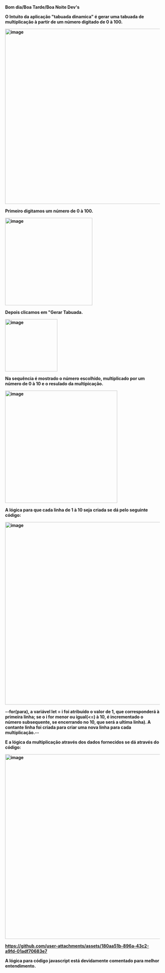 <strong>Bom dia/Boa Tarde/Boa Noite Dev's<strong>

<strong>O Intuito da aplicação "tabuada dinamica" é gerar uma tabuada de multiplicação à partir de um número digitado de 0 à 100.<strong>

<img width="569" alt="image" src="https://github.com/user-attachments/assets/355c2ba5-565e-4967-9429-5cf8dd80a05f">

<strong>Primeiro digitamos um número de 0 à 100.<strong>

<img width="284" alt="image" src="https://github.com/user-attachments/assets/aecfcdac-f25c-44b9-b7f1-91390e5c4da7">

<strong>Depois clicamos em "Gerar Tabuada.<strong>

<img width="170" alt="image" src="https://github.com/user-attachments/assets/635a2013-69e3-4d3a-843d-177b59a89dd5">

<strong>Na sequência é mostrado o número escolhido, multiplicado por um número de 0 à 10 e o resulado da multipicação.<strong>

<img width="365" alt="image" src="https://github.com/user-attachments/assets/71868a90-650e-48fd-8155-c71ca6926918">



<strong>A lógica para que cada linha de 1 à 10 seja criada se dá pelo seguinte código: <strong>

<img width="593" alt="image" src="https://github.com/user-attachments/assets/ed6bf313-72db-48a2-ada5-f455a38b44fd">


--for(para), a variável let = i foi atribuído o valor de 1, que corresponderá à primeira linha; se o i for menor ou igual(<=) à 10, é incrementado o número subsequente, se encerrando no 10, que será a ultima linha).
A contante linha foi criada para criar uma nova linha para cada multiplicação.--

<strong>E a lógica da multiplicação através dos dados fornecidos se dá através do código: <strong>

<img width="600" alt="image" src="https://github.com/user-attachments/assets/983e10fd-27c7-419b-a9dd-cd6811663c08">


https://github.com/user-attachments/assets/180aa51b-896a-43c2-a9fd-01adf70683e7



<strong>A lógica para código javascript está devidamente comentado para melhor entendimento.<strong>

